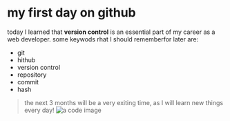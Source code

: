 # my first day on github
today I learned that **version control** is an essential part of my career as a web developer.
some keywods rhat I should rememberfor later are:
- git
- hithub
- version control
- repository
- commit
- hash

> the next 3 months will be a very exiting time, as I will learn new things every day!
![a code image](https://www.outsideonline.com/culture/active-families/how-to-read-dog-body-language-happy-aggressive/.jpg)
